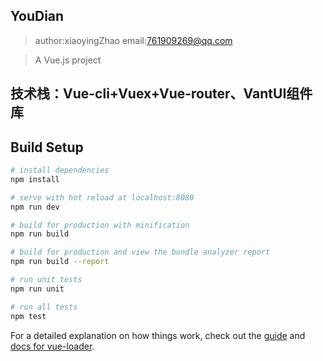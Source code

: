  ## YouDian

 > author:xiaoyingZhao
 > email:761909269@qq.com


> A Vue.js project

## 技术栈：Vue-cli+Vuex+Vue-router、VantUI组件库

## Build Setup

``` bash
# install dependencies
npm install

# serve with hot reload at localhost:8080
npm run dev

# build for production with minification
npm run build

# build for production and view the bundle analyzer report
npm run build --report

# run unit tests
npm run unit

# run all tests
npm test
```

For a detailed explanation on how things work, check out the [guide](http://vuejs-templates.github.io/webpack/) and [docs for vue-loader](http://vuejs.github.io/vue-loader).
